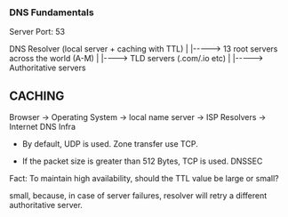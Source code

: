 ### DNS Fundamentals

Server Port: 53

DNS Resolver (local server + caching with TTL)
    |
    |-----> 13 root servers across the world (A-M)
                |
                |----> TLD servers (.com/.io etc)
                            |
                            |-----> Authoritative servers


CACHING
--------

Browser -> Operating System -> local name server -> ISP Resolvers -> Internet DNS Infra

- By default, UDP is used. Zone transfer use TCP. 

- If the packet size is greater than 512 Bytes, TCP is used. DNSSEC

Fact: To maintain high availability, should the TTL value be large or small?

small, because, in case of server failures, resolver will retry a different authoritative server. 
